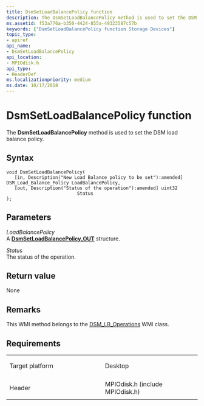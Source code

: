 ```yaml
---
title: DsmSetLoadBalancePolicy function
description: The DsmSetLoadBalancePolicy method is used to set the DSM load balance policy.
ms.assetid: f53a776a-b350-4424-855a-49323587c57b
keywords: ["DsmSetLoadBalancePolicy function Storage Devices"]
topic_type:
- apiref
api_name:
- DsmSetLoadBalancePolicy
api_location:
- MPIOdisk.h
api_type:
- HeaderDef
ms.localizationpriority: medium
ms.date: 10/17/2018
---
```


# DsmSetLoadBalancePolicy function


The **DsmSetLoadBalancePolicy** method is used to set the DSM load balance policy.

Syntax
------

```ManagedCPlusPlus
void DsmSetLoadBalancePolicy(
   [in, Description("New Load Balance policy to be set"):amended] DSM_Load_Balance_Policy LoadBalancePolicy,
   [out, Description("Status of the operation"):amended] uint32                           Status
);
```

Parameters
----------

*LoadBalancePolicy*   
A [**DsmSetLoadBalancePolicy\_OUT**](https://docs.microsoft.com/windows-hardware/drivers/ddi/mpiodisk/ns-mpiodisk-_dsmsetloadbalancepolicy_out) structure.

*Status*   
The status of the operation.

Return value
------------

None

Remarks
-------

This WMI method belongs to the [DSM\_LB\_Operations](dsm-lb-operations-wmi-class.md) WMI class.

Requirements
------------

<table>
<colgroup>
<col width="50%" />
<col width="50%" />
</colgroup>
<tbody>
<tr class="odd">
<td align="left"><p>Target platform</p></td>
<td align="left">Desktop</td>
</tr>
<tr class="even">
<td align="left"><p>Header</p></td>
<td align="left">MPIOdisk.h (include MPIOdisk.h)</td>
</tr>
</tbody>
</table>

 

 





